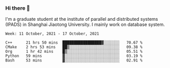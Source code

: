### Hi there 👋

I'm a graduate student at the institute of parallel and distributed systems (IPADS) in Shanghai Jiaotong University. I mainly work on database system.

<!--START_SECTION:waka-->
```text
Week: 11 October, 2021 - 17 October, 2021

C++      21 hrs 50 mins  █████████████████▓░░░░░░░   70.67 % 
CMake    2 hrs 53 mins   ██▒░░░░░░░░░░░░░░░░░░░░░░   09.38 % 
Org      1 hr 42 mins    █▒░░░░░░░░░░░░░░░░░░░░░░░   05.51 % 
Python   59 mins         ▓░░░░░░░░░░░░░░░░░░░░░░░░   03.19 % 
Bash     53 mins         ▓░░░░░░░░░░░░░░░░░░░░░░░░   02.91 % 
```
<!--END_SECTION:waka-->

<!--
**yqmmm/yqmmm** is a ✨ _special_ ✨ repository because its `README.md` (this file) appears on your GitHub profile.

Here are some ideas to get you started:

- 🔭 I’m currently working on ...
- 🌱 I’m currently learning ...
- 👯 I’m looking to collaborate on ...
- 🤔 I’m looking for help with ...
- 💬 Ask me about ...
- 📫 How to reach me: ...
- 😄 Pronouns: ...
- ⚡ Fun fact: ...
-->
